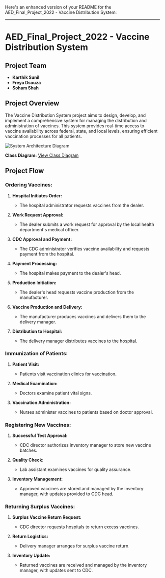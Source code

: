 Here's an enhanced version of your README for the AED_Final_Project_2022 - Vaccine Distribution System:

---

# AED_Final_Project_2022 - Vaccine Distribution System

## Project Team

- **Karthik Sunil** 
- **Freya Dsouza** 
- **Soham Shah** 

## Project Overview

The Vaccine Distribution System project aims to design, develop, and implement a comprehensive system for managing the distribution and administration of vaccines. This system provides real-time access to vaccine availability across federal, state, and local levels, ensuring efficient vaccination processes for all patients.

![System Architecture Diagram](https://user-images.githubusercontent.com/114313259/206962480-d2fc0b39-435f-4cf6-be00-c2af4b51d9f0.png)

**Class Diagram:** [View Class Diagram](https://lucid.app/lucidchart/d5a4ada5-1932-4fbf-85b0-80894be08d0a/edit?invitationId=inv_6480d0f5-e792-4e8c-828f-fbc491d35f8c)

## Project Flow

### Ordering Vaccines:

1. **Hospital Initiates Order:**
   - The hospital administrator requests vaccines from the dealer.

2. **Work Request Approval:**
   - The dealer submits a work request for approval by the local health department's medical officer.

3. **CDC Approval and Payment:**
   - The CDC administrator verifies vaccine availability and requests payment from the hospital.

4. **Payment Processing:**
   - The hospital makes payment to the dealer's head.

5. **Production Initiation:**
   - The dealer's head requests vaccine production from the manufacturer.

6. **Vaccine Production and Delivery:**
   - The manufacturer produces vaccines and delivers them to the delivery manager.

7. **Distribution to Hospital:**
   - The delivery manager distributes vaccines to the hospital.

### Immunization of Patients:

1. **Patient Visit:**
   - Patients visit vaccination clinics for vaccination.

2. **Medical Examination:**
   - Doctors examine patient vital signs.

3. **Vaccination Administration:**
   - Nurses administer vaccines to patients based on doctor approval.

### Registering New Vaccines:

1. **Successful Test Approval:**
   - CDC director authorizes inventory manager to store new vaccine batches.

2. **Quality Check:**
   - Lab assistant examines vaccines for quality assurance.

3. **Inventory Management:**
   - Approved vaccines are stored and managed by the inventory manager, with updates provided to CDC head.

### Returning Surplus Vaccines:

1. **Surplus Vaccine Return Request:**
   - CDC director requests hospitals to return excess vaccines.

2. **Return Logistics:**
   - Delivery manager arranges for surplus vaccine return.

3. **Inventory Update:**
   - Returned vaccines are received and managed by the inventory manager, with updates sent to CDC.

